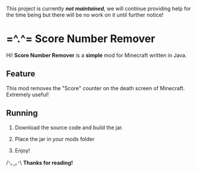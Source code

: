 

This project is currently ***not maintained***, we will continue providing help for the time being but there will be no work on it until further notice!

# =^.^= Score Number Remover


Hi! **Score Number Remover** is a **simple** mod for Minecraft written in Java.




## Feature

This mod removes the "Score" counter on the death screen of Minecraft. Extremely useful!


## Running

1. Download the source code and build the jar.

2. Place the jar in your mods folder

3. Enjoy!


/ᐠ｡ꞈ｡ᐟ\ **Thanks for reading!**

